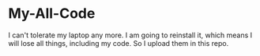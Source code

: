 # My-All-Code

I can't tolerate my laptop any more. I am going to reinstall it, which means I will lose all things, including my code. So I upload them in this repo.